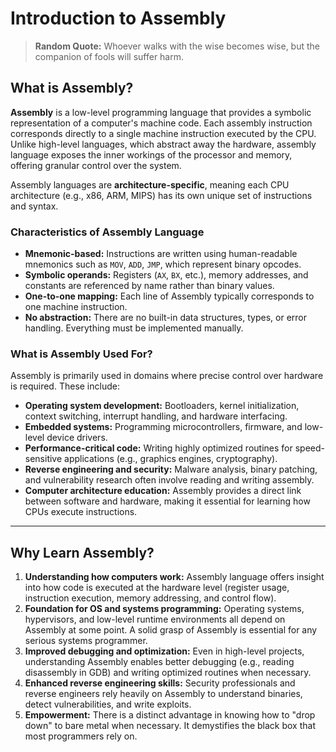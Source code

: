 # Introduction to Assembly

> **Random Quote:** Whoever walks with the wise becomes wise, but the companion of fools will suffer harm.

## What is Assembly?

**Assembly** is a low-level programming language that provides a symbolic representation of a computer's machine code. Each assembly instruction corresponds directly to a single machine instruction executed by the CPU. Unlike high-level languages, which abstract away the hardware, assembly language exposes the inner workings of the processor and memory, offering granular control over the system.

Assembly languages are **architecture-specific**, meaning each CPU architecture (e.g., x86, ARM, MIPS) has its own unique set of instructions and syntax.

### Characteristics of Assembly Language

+ **Mnemonic-based:** Instructions are written using human-readable mnemonics such as `MOV`, `ADD`, `JMP`, which represent binary opcodes.
+ **Symbolic operands:** Registers (`AX`, `BX`, etc.), memory addresses, and constants are referenced by name rather than binary values.
+ **One-to-one mapping:** Each line of Assembly typically corresponds to one machine instruction.
+ **No abstraction:** There are no built-in data structures, types, or error handling. Everything must be implemented manually.

### What is Assembly Used For?

Assembly is primarily used in domains where precise control over hardware is required. These include:

+ **Operating system development:** Bootloaders, kernel initialization, context switching, interrupt handling, and hardware interfacing.
+ **Embedded systems:** Programming microcontrollers, firmware, and low-level device drivers.
+ **Performance-critical code:** Writing highly optimized routines for speed-sensitive applications (e.g., graphics engines, cryptography).
+ **Reverse engineering and security:** Malware analysis, binary patching, and vulnerability research often involve reading and writing assembly.
+ **Computer architecture education:** Assembly provides a direct link between software and hardware, making it essential for learning how CPUs execute instructions.

---

## Why Learn Assembly?

1. **Understanding how computers work:** Assembly language offers insight into how code is executed at the hardware level (register usage, instruction execution, memory addressing, and control flow).
2. **Foundation for OS and systems programming:** Operating systems, hypervisors, and low-level runtime environments all depend on Assembly at some point. A solid grasp of Assembly is essential for any serious systems programmer.
3. **Improved debugging and optimization:** Even in high-level projects, understanding Assembly enables better debugging (e.g., reading disassembly in GDB) and writing optimized routines when necessary.
4. **Enhanced reverse engineering skills:** Security professionals and reverse engineers rely heavily on Assembly to understand binaries, detect vulnerabilities, and write exploits.
5. **Empowerment:** There is a distinct advantage in knowing how to "drop down" to bare metal when necessary. It demystifies the black box that most programmers rely on.
